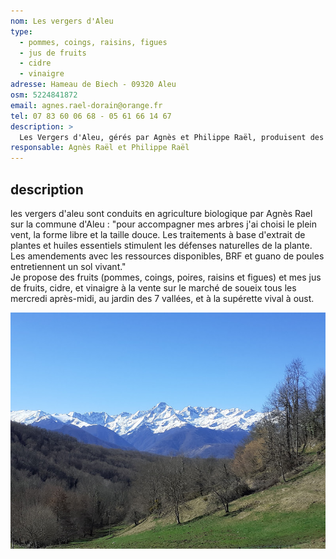 ```yaml
---
nom: Les vergers d'Aleu
type: 
  - pommes, coings, raisins, figues
  - jus de fruits
  - cidre
  - vinaigre
adresse: Hameau de Biech - 09320 Aleu
osm: 5224841872
email: agnes.rael-dorain@orange.fr
tel: 07 83 60 06 68 - 05 61 66 14 67
description: >
  Les Vergers d'Aleu, gérés par Agnès et Philippe Raël, produisent des fruits, légumes, cidre, jus, vinaigre et confitures bio. Vente à la ferme sur rendez-vous et sur les marchés.
responsable: Agnès Raël et Philippe Raël
---
```


## description

les vergers d'aleu sont conduits en agriculture biologique par Agnès Rael sur la commune d'Aleu : "pour accompagner mes arbres j'ai choisi le plein vent, la forme libre et la taille douce. Les traitements à base d'extrait de plantes et huiles essentiels stimulent les défenses naturelles de la plante. Les amendements avec les ressources disponibles, BRF et guano de poules entretiennent un sol vivant."  
Je propose des fruits (pommes, coings, poires, raisins et figues) et mes jus de fruits, cidre, et vinaigre  à la vente sur le marché de soueix tous les mercredi après-midi, au jardin des 7 vallées, et à la supérette vival à oust.  

![Les vergers d'Aleu](./media/vergers-d-aleu.jpg)

